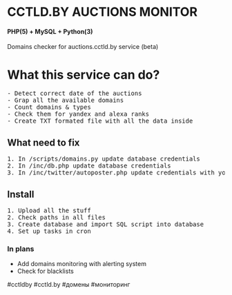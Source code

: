 # CCTLD.BY AUCTIONS MONITOR
#### PHP(5) + MySQL + Python(3)
Domains checker for auctions.cctld.by service (beta)

# What this service can do?
<pre>
- Detect correct date of the auctions
- Grap all the available domains
- Count domains & types
- Check them for yandex and alexa ranks
- Create TXT formated file with all the data inside
</pre>

## What need to fix
<pre>
1. In /scripts/domains.py update database credentials
2. In /inc/db.php update database credentials
3. In /inc/twitter/autoposter.php update credentials with your twitter API (if you want post updated into twitter)
</pre>

## Install
<pre>
1. Upload all the stuff
2. Check paths in all files
3. Create database and import SQL script into database
4. Set up tasks in cron
</pre>

### In plans
- Add domains monitoring with alerting system
- Check for blacklists


#cctldby #cctld.by #домены #мониторинг
